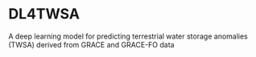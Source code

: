 # DL4TWSA
A deep learning model for predicting terrestrial water storage anomalies (TWSA) derived from GRACE and GRACE-FO data
